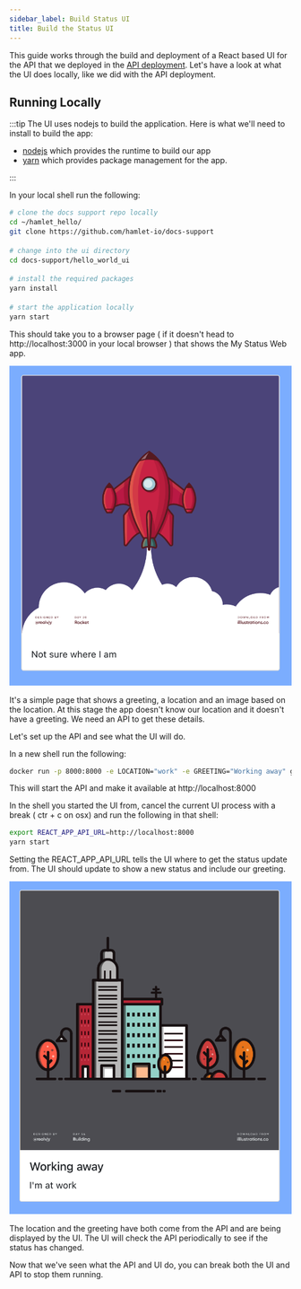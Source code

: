 ```yaml
---
sidebar_label: Build Status UI
title: Build the Status UI
---
```


This guide works through the build and deployment of a React based UI for the API that we deployed in the [API deployment](../deploy-container/hamlet-hello-api.md).
Let's have a look at what the UI does locally, like we did with the API deployment.

## Running Locally

:::tip
The UI uses nodejs to build the application. Here is what we'll need to install to build the app:

- [nodejs](https://nodejs.org/en/) which provides the runtime to build our app
- [yarn](https://yarnpkg.com/getting-started) which provides package management for the app.

:::

In your local shell run the following:

```bash
# clone the docs support repo locally
cd ~/hamlet_hello/
git clone https://github.com/hamlet-io/docs-support

# change into the ui directory
cd docs-support/hello_world_ui

# install the required packages
yarn install

# start the application locally
yarn start
```

This should take you to a browser page ( if it doesn't head to http://localhost:3000 in your local browser ) that shows the My Status Web app.

![UI Showing unknown location](ui_unknown.png)

It's a simple page that shows a greeting, a location and an image based on the location. At this stage the app doesn't know our location and it doesn't have a greeting. We need an API to get these details.

Let's set up the API and see what the UI will do.

In a new shell run the following:

```bash
docker run -p 8000:8000 -e LOCATION="work" -e GREETING="Working away" ghcr.io/hamlet-io/docs-support/hello_world:latest
```

This will start the API and make it available at http://localhost:8000

In the shell you started the UI from, cancel the current UI process with a break ( ctr + c on osx) and run the following in that shell:

```bash
export REACT_APP_API_URL=http://localhost:8000
yarn start
```

Setting the REACT_APP_API_URL tells the UI where to get the status update from. The UI should update to show a new status and include our greeting.

![UI Showing work location](ui_work.png)

The location and the greeting have both come from the API and are being displayed by the UI. The UI will check the API periodically to see if the status has changed.

Now that we've seen what the API and UI do, you can break both the UI and API to stop them running.
